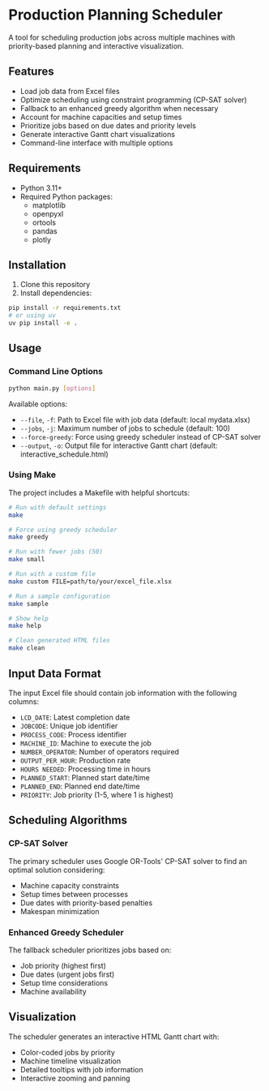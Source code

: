# Production Planning Scheduler

A tool for scheduling production jobs across multiple machines with priority-based planning and interactive visualization.

## Features

- Load job data from Excel files
- Optimize scheduling using constraint programming (CP-SAT solver)
- Fallback to an enhanced greedy algorithm when necessary
- Account for machine capacities and setup times
- Prioritize jobs based on due dates and priority levels
- Generate interactive Gantt chart visualizations
- Command-line interface with multiple options

## Requirements

- Python 3.11+
- Required Python packages:
  - matplotlib
  - openpyxl
  - ortools
  - pandas
  - plotly

## Installation

1. Clone this repository
2. Install dependencies:

```bash
pip install -r requirements.txt
# or using uv
uv pip install -e .
```

## Usage

### Command Line Options

```bash
python main.py [options]
```

Available options:
- `--file`, `-f`: Path to Excel file with job data (default: local mydata.xlsx)
- `--jobs`, `-j`: Maximum number of jobs to schedule (default: 100)
- `--force-greedy`: Force using greedy scheduler instead of CP-SAT solver
- `--output`, `-o`: Output file for interactive Gantt chart (default: interactive_schedule.html)

### Using Make

The project includes a Makefile with helpful shortcuts:

```bash
# Run with default settings
make

# Force using greedy scheduler
make greedy

# Run with fewer jobs (50)
make small

# Run with a custom file
make custom FILE=path/to/your/excel_file.xlsx

# Run a sample configuration
make sample

# Show help
make help

# Clean generated HTML files
make clean
```

## Input Data Format

The input Excel file should contain job information with the following columns:

- `LCD_DATE`: Latest completion date
- `JOBCODE`: Unique job identifier
- `PROCESS_CODE`: Process identifier
- `MACHINE_ID`: Machine to execute the job
- `NUMBER_OPERATOR`: Number of operators required
- `OUTPUT_PER_HOUR`: Production rate
- `HOURS NEEDED`: Processing time in hours
- `PLANNED_START`: Planned start date/time
- `PLANNED_END`: Planned end date/time
- `PRIORITY`: Job priority (1-5, where 1 is highest)

## Scheduling Algorithms

### CP-SAT Solver

The primary scheduler uses Google OR-Tools' CP-SAT solver to find an optimal solution considering:
- Machine capacity constraints
- Setup times between processes
- Due dates with priority-based penalties
- Makespan minimization

### Enhanced Greedy Scheduler

The fallback scheduler prioritizes jobs based on:
- Job priority (highest first)
- Due dates (urgent jobs first)
- Setup time considerations
- Machine availability

## Visualization

The scheduler generates an interactive HTML Gantt chart with:
- Color-coded jobs by priority
- Machine timeline visualization
- Detailed tooltips with job information
- Interactive zooming and panning
